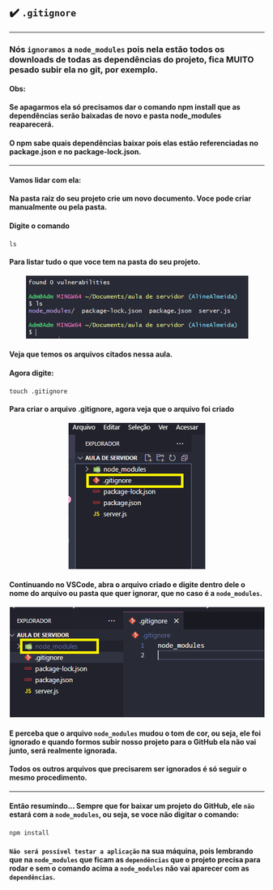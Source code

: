 ## ✔️ `.gitignore`
___
### Nós `ignoramos` a `node_modules` pois nela estão todos os downloads de todas as dependências do projeto, fica MUITO pesado subir ela no git, por exemplo.
#### Obs:
**Se apagarmos ela só precisamos dar o comando npm install que as dependências serão baixadas de novo e pasta node_modules reaparecerá.**
#### O npm sabe quais dependências baixar pois elas estão referenciadas no package.json e no package-lock.json.
___
#### Vamos lidar com ela:
#### Na pasta raiz do seu projeto crie um novo documento. Voce pode criar manualmente ou pela pasta.
#### Digite o comando
```git
ls
```
#### Para listar tudo o que voce tem na pasta do seu projeto.
<p align="center">
  <img alt="foto" title="foto" src="../img/foto07.png"/>
</p>

#### Veja que temos os arquivos citados nessa aula.
#### Agora digite:
```git
touch .gitignore
```
#### Para criar o arquivo .gitignore, agora veja que o arquivo foi criado
<p align="center">
  <img alt="foto" title="foto" src="../img/foto08.png"/>
</p>

#### Continuando no VSCode, abra o arquivo criado e digite dentro dele o nome do arquivo ou pasta que quer ignorar, que no caso é a `node_modules`.
<p align="center">
  <img alt="foto" title="foto" src="../img/foto09.png"/>
</p>

#### E perceba que o arquivo `node_modules` mudou o tom de cor, ou seja, ele foi ignorado e quando formos subir nosso projeto para o GitHub ela não vai junto, será realmente ignorada.
#### Todos os outros arquivos que precisarem ser ignorados é só seguir o mesmo procedimento.
___

#### Então resumindo... Sempre que for baixar um projeto do GitHub, ele `não` estará com a `node_modules`, ou seja, se voce não digitar o comando:
```git
npm install
```
#### `Não será possível testar a aplicação` na sua máquina, pois lembrando que na `node_modules` que ficam as `dependências` que o projeto precisa para rodar e sem o comando acima a `node_modules` não vai aparecer com as `dependências`.